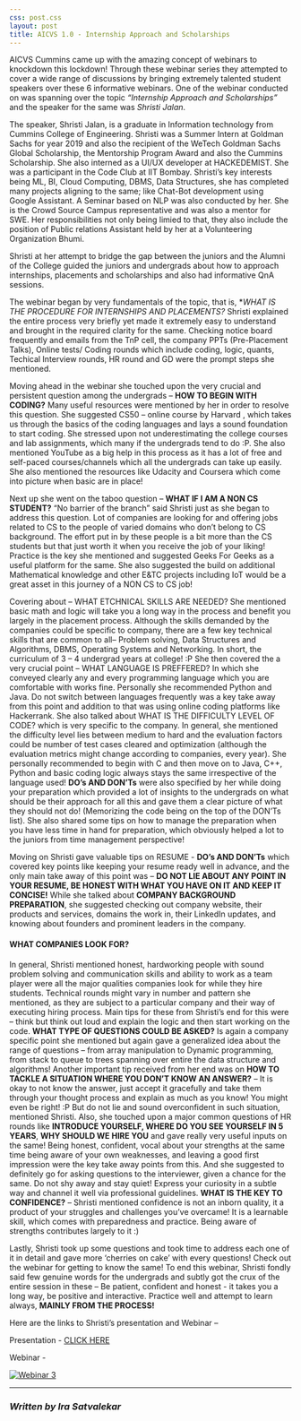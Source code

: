 ```yaml
---	
css: post.css
layout: post	
title: AICVS 1.0 - Internship Approach and Scholarships
---	
```



AICVS Cummins came up with the amazing concept of webinars to knockdown this lockdown! Through these webinar series they attempted to cover a wide range of discussions by bringing extremely talented student speakers over these 6 informative webinars. One of the webinar conducted on was spanning over the topic *“Internship Approach and Scholarships”* and the speaker for the same was *Shristi Jalan*.


  The speaker, Shristi Jalan, is a graduate in Information technology from Cummins College of Engineering. Shristi was a Summer Intern at Goldman Sachs for year 2019 and also the recipient of the WeTech Goldman Sachs Global Scholarship, the Mentorship Program Award and also the Cummins Scholarship. She also interned as a UI/UX developer at HACKEDEMIST. She was a participant in the Code Club at IIT Bombay. Shristi’s key interests being ML, BI, Cloud Computing, DBMS, Data Structures, she has completed many projects aligning to the same; like Chat-Bot development using Google Assistant. A Seminar based on NLP was also conducted by her. She is the Crowd Source Campus representative and was also a mentor for SWE. Her responsibilities not only being limied to that, they also include the position of Public relations Assistant held by her at a Volunteering Organization Bhumi. 
  
Shristi at her attempt to bridge the gap between the juniors and the Alumni of the College guided the juniors and undergrads about how to approach internships, placements and scholarships and also had informative QnA sessions.

The webinar began by very fundamentals of the topic, that is, **WHAT IS THE PROCEDURE FOR INTERNSHIPS AND PLACEMENTS?* Shristi explained the entire process very briefly yet made it extremely easy to understand and brought in the required clarity for the same. Checking notice board frequently and emails from the TnP cell, the company PPTs (Pre-Placement Talks), Online tests/ Coding rounds which include coding, logic, quants, Techical Interview rounds, HR round and GD were the prompt steps she mentioned.

Moving ahead in the webinar she touched upon the very crucial and persistent question among the undergrads – **HOW TO BEGIN WITH CODING?** Many useful resources were mentioned by her in order to resolve this question. She suggested CS50 – online course by Harvard , which takes us through the basics of the coding languages and lays a sound foundation to start coding. She stressed upon not underestimating the college courses and lab assignments, which many if the undergrads tend to do :P. She also mentioned YouTube as a big help in this process as it has a lot of free and self-paced courses/channels which all the undergrads can take up easily. She also mentioned the resources like Udacity and Coursera which come into picture when basic are in place!


Next up she went on the taboo question – **WHAT IF I AM A NON CS STUDENT?** “No barrier of the branch” said Shristi just as she began to address this question. Lot of companies are looking for and offering jobs related to CS to the people of varied domains who don’t belong to CS background. The effort put in by these people is a bit more than the CS students but that just worth it when you receive the job of your liking! Practice is the key she mentioned and suggested Geeks For Geeks as a useful platform for the same. She also suggested the build on additional Mathematical knowledge and other E&TC projects including IoT would be a great asset in this journey of a NON CS to CS job!

Covering about – WHAT ETCHNICAL SKILLS ARE NEEDED? She mentioned basic math and logic will take you a long way in the process and benefit you largely in the placement process. Although the skills demanded by the companies could be specific to company,  there are a few key technical skills that are common to all– Problem solving, Data Structures and Algorithms, DBMS, Operating Systems and Networking. In short, the curriculum of 3 – 4 undergrad years at college! :P She then covered the a very crucial point – WHAT LANGUAGE IS PREFFERED? In which she conveyed clearly any and every programming language which you are comfortable with works fine. Personally she recommended Python and Java. Do not switch between languages frequently was a key take away from this point and addition to that was using online coding platforms like Hackerrank. She also talked about WHAT IS THE DIFFICULTY LEVEL OF CODE? which is very specific to the company. In general, she mentioned the difficulty level lies between medium to hard and the evaluation factors could be number of test cases cleared and optimization (although the evaluation metrics might change according to companies, every year). She personally recommended to begin with C and then move on to Java, C++, Python and basic coding logic always stays the same irrespective of the language used!
**DO’s AND DON’Ts** were also specified by her while doing your preparation which provided a lot of insights to the undergrads on what should be their approach for all this and gave them a clear picture of what they should not do! (Memorizing the code being on the top of the DON’Ts list). She also shared some tips on how to manage the preparation when you have less time in hand for preparation, which obviously helped a lot to the juniors from time management perspective!

Moving on Shristi gave valuable tips on RESUME - **DO’s AND DON’Ts** which covered key points like keeping your resume ready well in advance, and the only main take away of this point was – **DO NOT LIE ABOUT ANY POINT IN YOUR RESUME, BE HONEST WITH WHAT YOU HAVE ON IT AND KEEP IT CONCISE!** While she talked about **COMPANY BACKGROUND PREPARATION**, she suggested checking out company website, their products and services, domains the work in, their LinkedIn updates, and knowing about founders and prominent leaders in the company.

#### WHAT COMPANIES LOOK FOR?

In general, Shristi mentioned honest, hardworking people with sound problem solving and communication skills and ability to work as a team player were all the major qualities companies look for while they hire students. Technical rounds might vary in number and pattern she mentioned, as they are subject to a particular company and their way of executing hiring process. Main tips for these from Shristi’s end for this were – think but think out loud and explain the logic and then start working on the code. **WHAT TYPE OF QUESTIONS COULD BE ASKED?** Is again a company specific point she mentioned but again gave a generalized idea about the range of questions – from array manipulation to Dynamic programming, from stack to queue to trees spanning over entire the data structure and algorithms! Another important tip received from her end was on **HOW TO TACKLE A SITUATION WHERE YOU DON’T KNOW AN ANSWER?** – It is okay to not know the answer, just accept it gracefully and take them through your thought process and explain as much as you know! You might even be right! :P But do not lie and sound overconfident in such situation, mentioned Shristi. Also, she touched upon a major common questions of HR rounds like **INTRODUCE YOURSELF, WHERE DO YOU SEE YOURSELF IN 5 YEARS**, **WHY SHOULD WE HIRE YOU** and gave really very useful inputs on the same! Being honest, confident, vocal about your strengths at the same time being aware of your own weaknesses, and leaving a good first impression were the key take away points from this. And she suggested to definitely go for asking questions to the interviewer, given a chance for the same. Do not shy away and stay quiet! Express your curiosity in a subtle way and channel it well via professional guidelines. **WHAT IS THE KEY TO CONFIDENCE?** – Shristi mentioned confidence is not an inborn quality, it a product of your struggles and challenges you’ve overcame! It is a learnable skill, which comes with preparedness and practice. Being aware of strengths contributes largely to it :)

Lastly, Shristi took up some questions and took time to address each one of it in detail and gave more ‘cherries on cake’ with every questions! Check out the webinar for getting to know the same! To end this webinar, Shristi fondly said few genuine words for the undergrads and subtly got the crux of the entire session in these – Be patient, confident and honest - it takes you a long way, be positive and interactive. Practice well and attempt to learn always, **MAINLY FROM THE PROCESS!**

Here are the links to Shristi’s presentation and Webinar – 

Presentation - [CLICK HERE](https://bit.ly/aicvs-github)

Webinar - 

[![Webinar 3](http://img.youtube.com/vi/Jb0kbGCusSY/0.jpg)](http://www.youtube.com/watch?v=Jb0kbGCusSY "Webinar 3")

- - -

### *Written by Ira Satvalekar*
